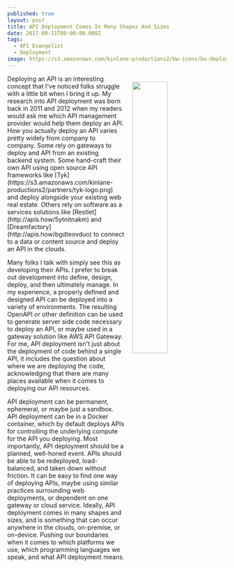 ```yaml
---
published: true
layout: post
title: API Deployment Comes In Many Shapes And Sizes
date: 2017-08-21T09:00:00.000Z
tags:
  - API Evangelist
  - Deployment
image: https://s3.amazonaws.com/kinlane-productions2/bw-icons/bw-deploy.png
---
```

<p><img src="https://s3.amazonaws.com/kinlane-productions2/bw-icons/bw-deploy.png" align="right" width="40%" style="padding: 15px;" /></p>Deploying an API is an interesting concept that I've noticed folks struggle with a little bit when I bring it up. My research into API deployment was born back in 2011 and 2012 when my readers would ask me  which API management provider would help them deploy an API. How you actually deploy an API varies pretty widely from company to company. Some rely on gateways to deploy and API from an existing backend system. Some hand-craft their own API using open source API frameworks like [Tyk](https://s3.amazonaws.com/kinlane-productions2/partners/tyk-logo.png) and deploy alongside your existing web real estate. Others rely on software as a services solutions like [Restlet](http://apis.how/5ytnitnakm) and [Dreamfactory](http://apis.how/bgdteovduo) to connect to a data or content source and deploy an API in the clouds.

Many folks I talk with simply see this as developing their APIs. I prefer to break out development into define, design, deploy, and then ultimately manage. In my experience, a properly defined and designed API can be deployed into a variety of environments. The resulting OpenAPI or other definition can be used to generate server side code necessary to deploy an API, or maybe used in a gateway solution like AWS API Gateway. For me, API deployment isn't just about the deployment of code behind a single API, it includes the question about where we are deploying the code, acknowledging that there are many places available when it comes to deploying our API resources.

API deployment can be permanent, ephemeral, or maybe just a sandbox. API deployment can be in a Docker container, which by default deploys APIs for controlling the underlying compute for the API you deploying. Most importantly, API deployment should be a planned, well-honed event. APIs should be able to be redeployed, load-balanced, and taken down without friction. It can be easy to find one way of deploying APIs, maybe using similar practices surrounding web deployments, or dependent on one gateway or cloud service. Ideally, API deployment comes in many shapes and sizes, and is something that can occur anywhere in the clouds, on-premise, or on-device. Pushing our boundaries when it comes to which platforms we use, which programming languages we speak, and what API deployment means.
